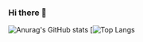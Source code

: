 ### Hi there 👋

![Anurag's GitHub stats](https://github-readme-stats.vercel.app/api?username=hoDongho&show_icons=true&theme=vue) [![Top Langs](https://github-readme-stats.vercel.app/api/top-langs/?username=anuraghazra&layout=compact&theme=vue)
